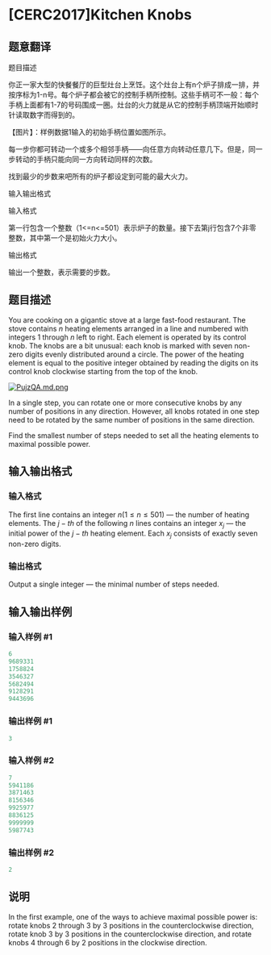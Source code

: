 # [CERC2017]Kitchen Knobs

## 题意翻译

题目描述

你正一家大型的快餐餐厅的巨型灶台上烹饪。这个灶台上有n个炉子排成一排，并按序标为1-n号。每个炉子都会被它的控制手柄所控制。这些手柄可不一般：每个手柄上面都有1-7的号码围成一圈。灶台的火力就是从它的控制手柄顶端开始顺时针读取数字而得到的。

【图片】：样例数据1输入的初始手柄位置如图所示。

每一步你都可转动一个或多个相邻手柄——向任意方向转动任意几下。但是，同一步转动的手柄只能向同一方向转动同样的次数。

找到最少的步数来吧所有的炉子都设定到可能的最大火力。

输入输出格式

输入格式

第一行包含一个整数（1<=n<=501）表示炉子的数量。接下去第j行包含7个非零整数，其中第一个是初始火力大小。

输出格式

输出一个整数，表示需要的步数。

## 题目描述

You are cooking on a gigantic stove at a large fast-food restaurant. The stove contains $n$ heating elements arranged in a line and numbered with integers $1$ through $n$ left to right. Each element is operated by its control knob. The knobs are a bit unusual: each knob is marked with seven non-zero digits evenly distributed around a circle. The power of the heating element is equal to the positive integer obtained by reading the digits on its control knob clockwise starting from the top of the knob.

[![PujzQA.md.png](https://s1.ax1x.com/2018/07/12/PujzQA.md.png)](https://imgchr.com/i/PujzQA)

In a single step, you can rotate one or more consecutive knobs by any number of positions in any direction. However, all knobs rotated in one step need to be rotated by the same number of positions in the same direction.

Find the smallest number of steps needed to set all the heating elements to maximal possible power.

## 输入输出格式

### 输入格式

The first line contains an integer $n(1 \le n \le 501)$ — the number of heating elements. The $j-th$ of the following $n$ lines contains an integer $x_j$ — the initial power of the $j-th$ heating element. Each $x_j$ consists of exactly seven non-zero digits.

### 输出格式

Output a single integer — the minimal number of steps needed.

## 输入输出样例

### 输入样例 #1

```cpp
6
9689331
1758824
3546327
5682494
9128291
9443696

```
### 输出样例 #1

```cpp
3

```
### 输入样例 #2

```cpp
7
5941186
3871463
8156346
9925977
8836125
9999999
5987743

```
### 输出样例 #2

```cpp
2

```
## 说明

In the first example, one of the ways to achieve maximal possible power is: rotate knobs $2$ through $3$ by $3$ positions in the counterclockwise direction, rotate knob $3$ by $3$ positions in the counterclockwise direction, and rotate knobs $4$ through $6$ by $2$ positions in the clockwise direction.

